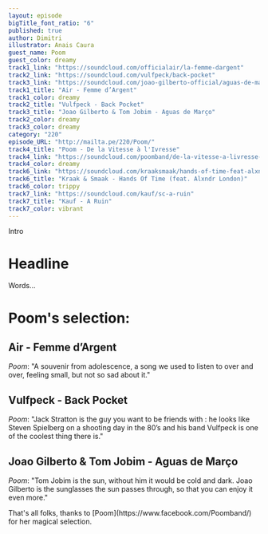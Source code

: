 ```yaml
---
layout: episode
bigTitle_font_ratio: "6"
published: true
author: Dimitri
illustrator: Anais Caura
guest_name: Poom
guest_color: dreamy
track1_link: "https://soundcloud.com/officialair/la-femme-dargent"
track2_link: "https://soundcloud.com/vulfpeck/back-pocket"
track3_link: "https://soundcloud.com/joao-gilberto-official/aguas-de-marco"
track1_title: "Air - Femme d’Argent"
track1_color: dreamy
track2_title: "Vulfpeck - Back Pocket"
track3_title: "Joao Gilberto & Tom Jobim - Aguas de Março"
track2_color: dreamy
track3_color: dreamy
category: "220"
episode_URL: "http://mailta.pe/220/Poom/"
track4_title: "Poom - De la Vitesse à l'Ivresse"
track4_link: "https://soundcloud.com/poomband/de-la-vitesse-a-livresse-2"
track4_color: dreamy
track6_link: "https://soundcloud.com/kraaksmaak/hands-of-time-feat-alxndr-london-1"
track6_title: "Kraak & Smaak - Hands Of Time (feat. Alxndr London)"
track6_color: trippy
track7_link: "https://soundcloud.com/kauf/sc-a-ruin"
track7_title: "Kauf - A Ruin"
track7_color: vibrant
---
```

<p id="introduction">Intro</p>

# Headline

Words...
 
# Poom's selection:

## Air - Femme d’Argent
_Poom_: "A souvenir from adolescence, a song we used to listen to over and over, feeling small, but not so sad about it."

## Vulfpeck - Back Pocket

_Poom_: "Jack Stratton is the guy you want to be friends with : he looks like Steven Spielberg on a shooting day in the 80’s and his band Vulfpeck is one of the coolest thing there is."

## Joao Gilberto & Tom Jobim - Aguas de Março

_Poom_: "Tom Jobim is the sun, without him it would be cold and dark. Joao Gilberto is the sunglasses the sun passes through, so that you can enjoy it even more."

<p id="outroduction">
That's all folks, thanks to [Poom](https://www.facebook.com/Poomband/) for her magical selection.</p>
